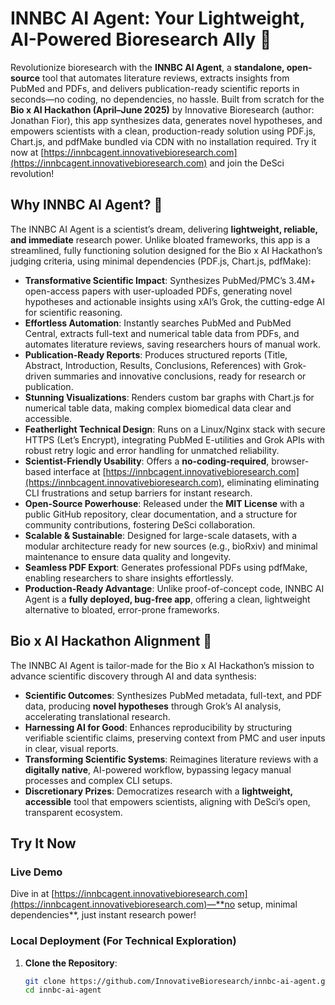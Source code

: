 # INNBC AI Agent: Your Lightweight, AI-Powered Bioresearch Ally 🚀

Revolutionize bioresearch with the **INNBC AI Agent**, a **standalone, open-source** tool that automates literature reviews, extracts insights from PubMed and PDFs, and delivers publication-ready scientific reports in seconds—no coding, no dependencies, no hassle. Built from scratch for the **Bio x AI Hackathon (April–June 2025)** by Innovative Bioresearch (author: Jonathan Fior), this app synthesizes data, generates novel hypotheses, and empowers scientists with a clean, production-ready solution using PDF.js, Chart.js, and pdfMake bundled via CDN with no installation required. Try it now at [https://innbcagent.innovativebioresearch.com](https://innbcagent.innovativebioresearch.com) and join the DeSci revolution!

## Why INNBC AI Agent? 🌟

The INNBC AI Agent is a scientist’s dream, delivering **lightweight, reliable, and immediate** research power. Unlike bloated frameworks, this app is a streamlined, fully functioning solution designed for the Bio x AI Hackathon’s judging criteria, using minimal dependencies (PDF.js, Chart.js, pdfMake):

- **Transformative Scientific Impact**: Synthesizes PubMed/PMC’s 3.4M+ open-access papers with user-uploaded PDFs, generating novel hypotheses and actionable insights using xAI’s Grok, the cutting-edge AI for scientific reasoning.
- **Effortless Automation**: Instantly searches PubMed and PubMed Central, extracts full-text and numerical table data from PDFs, and automates literature reviews, saving researchers hours of manual work.
- **Publication-Ready Reports**: Produces structured reports (Title, Abstract, Introduction, Results, Conclusions, References) with Grok-driven summaries and innovative conclusions, ready for research or publication.
- **Stunning Visualizations**: Renders custom bar graphs with Chart.js for numerical table data, making complex biomedical data clear and accessible.
- **Featherlight Technical Design**: Runs on a Linux/Nginx stack with secure HTTPS (Let’s Encrypt), integrating PubMed E-utilities and Grok APIs with robust retry logic and error handling for unmatched reliability.
- **Scientist-Friendly Usability**: Offers a **no-coding-required**, browser-based interface at [https://innbcagent.innovativebioresearch.com](https://innbcagent.innovativebioresearch.com), eliminating eliminating CLI frustrations and setup barriers for instant research.
- **Open-Source Powerhouse**: Released under the **MIT License** with a public GitHub repository, clear documentation, and a structure for community contributions, fostering DeSci collaboration.
- **Scalable & Sustainable**: Designed for large-scale datasets, with a modular architecture ready for new sources (e.g., bioRxiv) and minimal maintenance to ensure data quality and longevity.
- **Seamless PDF Export**: Generates professional PDFs using pdfMake, enabling researchers to share insights effortlessly.
- **Production-Ready Advantage**: Unlike proof-of-concept code, INNBC AI Agent is a **fully deployed, bug-free app**, offering a clean, lightweight alternative to bloated, error-prone frameworks.

## Bio x AI Hackathon Alignment 🧬

The INNBC AI Agent is tailor-made for the Bio x AI Hackathon’s mission to advance scientific discovery through AI and data synthesis:

- **Scientific Outcomes**: Synthesizes PubMed metadata, full-text, and PDF data, producing **novel hypotheses** through Grok’s AI analysis, accelerating translational research.
- **Harnessing AI for Good**: Enhances reproducibility by structuring verifiable scientific claims, preserving context from PMC and user inputs in clear, visual reports.
- **Transforming Scientific Systems**: Reimagines literature reviews with a **digitally native**, AI-powered workflow, bypassing legacy manual processes and complex CLI setups.
- **Discretionary Prizes**: Democratizes research with a **lightweight, accessible** tool that empowers scientists, aligning with DeSci’s open, transparent ecosystem.

## Try It Now

### Live Demo
Dive in at [https://innbcagent.innovativebioresearch.com](https://innbcagent.innovativebioresearch.com)—**no setup, minimal dependencies**, just instant research power!
### Local Deployment (For Technical Exploration)
1. **Clone the Repository**:
   ```bash
   git clone https://github.com/InnovativeBioresearch/innbc-ai-agent.git
   cd innbc-ai-agent

